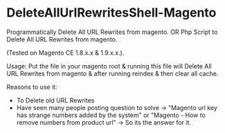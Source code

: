 # DeleteAllUrlRewritesShell-Magento
Programmatically Delete All URL Rewrites from magento. OR Php Script to Delete All URL Rewrites from magento.

(Tested on Magento CE 1.8.x.x & 1.9.x.x.).

Usage: Put the file in your magento root & running this file will Delete All URL Rewrites from magento & after running reindex & then clear all cache.

Reasons to use it:
- To Delete old URL Rewrites
- Have seen many people posting question to solve -> "Magento url key has strange numbers added by the system" or "Magento - How to remove numbers from product url" -> So its the answer for it.
